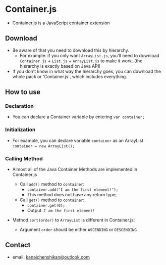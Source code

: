 # Container.js
* Container.js is a JavaScript container extension

## Download
* Be aware of that you need to download this by hierarchy.
	* For example: if you only want `ArrayList.js`, you'll need to download `Container.js` + `List.js` + `ArrayList.js` to make it work. (the hierarchy is exactly based on Java API)
* If you don't know in what way the hierarchy goes, you can download the whole pack or 'Container.js`, which includes everything.

## How to use
### Declaration
* You can declare a Container variable by entering `var container;`

### Initialization
* For example, you can declare variable `container` as an ArrayList `container = new ArrayList();`

### Calling Method
* Almost all of the Java Container Methods are implemented in Container.js
	* Call `add()` method to `container`:
		* `contaienr.add("I am the first element!");`
		* This method does not have any return type;
	* Call `get()` method to `container`:
		* `container.get(0);`
		* Output: `I am the first element!`

* Method `sort(order)` to `ArrayList` is different in Container.js:
	* Argument `order` should be either `ASCENDING` or `DESCENDING`

## Contact
* email: kanaichenshikan@outlook.com
